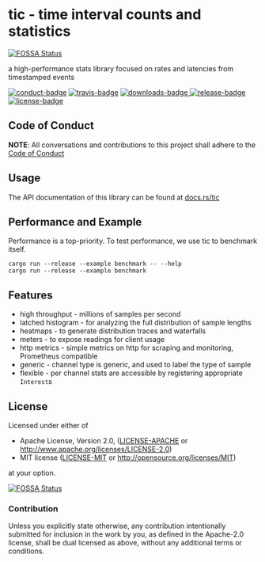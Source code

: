# tic - time interval counts and statistics
[![FOSSA Status](https://app.fossa.io/api/projects/git%2Bgithub.com%2Fbrayniac%2Ftic.svg?type=shield)](https://app.fossa.io/projects/git%2Bgithub.com%2Fbrayniac%2Ftic?ref=badge_shield)

a high-performance stats library focused on rates and latencies from timestamped events

[![conduct-badge][]][conduct] [![travis-badge][]][travis] [![downloads-badge][] ![release-badge][]][crate] [![license-badge][]](#license)

[conduct-badge]: https://img.shields.io/badge/%E2%9D%A4-code%20of%20conduct-blue.svg
[travis-badge]: https://img.shields.io/travis/brayniac/tic/master.svg
[downloads-badge]: https://img.shields.io/crates/d/tic.svg
[release-badge]: https://img.shields.io/crates/v/tic.svg
[license-badge]: https://img.shields.io/crates/l/tic.svg
[conduct]: https://brayniac.github.io/conduct
[travis]: https://travis-ci.org/brayniac/tic
[crate]: https://crates.io/crates/tic
[Cargo]: https://github.com/rust-lang/cargo

## Code of Conduct

**NOTE**: All conversations and contributions to this project shall adhere to the [Code of Conduct][conduct]

## Usage

The API documentation of this library can be found at
[docs.rs/tic](https://docs.rs/tic/)

## Performance and Example

Performance is a top-priority. To test performance, we use tic to benchmark itself.

```shell
cargo run --release --example benchmark -- --help
cargo run --release --example benchmark
```

## Features

* high throughput - millions of samples per second
* latched histogram - for analyzing the full distribution of sample lengths
* heatmaps - to generate distribution traces and waterfalls
* meters - to expose readings for client usage
* http metrics - simple metrics on http for scraping and monitoring, Prometheus compatible
* generic - channel type is generic, and used to label the type of sample
* flexible - per channel stats are accessible by registering appropriate `Interest`s

## License

Licensed under either of

 * Apache License, Version 2.0, ([LICENSE-APACHE](LICENSE-APACHE) or http://www.apache.org/licenses/LICENSE-2.0)
 * MIT license ([LICENSE-MIT](LICENSE-MIT) or http://opensource.org/licenses/MIT)

at your option.


[![FOSSA Status](https://app.fossa.io/api/projects/git%2Bgithub.com%2Fbrayniac%2Ftic.svg?type=large)](https://app.fossa.io/projects/git%2Bgithub.com%2Fbrayniac%2Ftic?ref=badge_large)

### Contribution

Unless you explicitly state otherwise, any contribution intentionally
submitted for inclusion in the work by you, as defined in the Apache-2.0
license, shall be dual licensed as above, without any additional terms or
conditions.